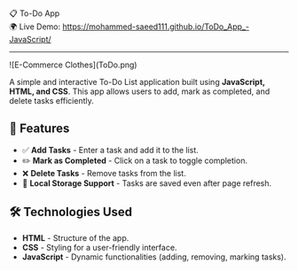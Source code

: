  📋 To-Do App  
 🌍 Live Demo: https://mohammed-saeed111.github.io/ToDo_App_-JavaScript/
 <hr>
 ![E-Commerce Clothes](ToDo.png)


A simple and interactive To-Do List application built using **JavaScript, HTML, and CSS**. This app allows users to add, mark as completed, and delete tasks efficiently.

## 🚀 Features

- ✅ **Add Tasks** - Enter a task and add it to the list.
- ✏️ **Mark as Completed** - Click on a task to toggle completion.
- ❌ **Delete Tasks** - Remove tasks from the list.
- 💾 **Local Storage Support** - Tasks are saved even after page refresh.

## 🛠️ Technologies Used

- **HTML** - Structure of the app.
- **CSS** - Styling for a user-friendly interface.
- **JavaScript** - Dynamic functionalities (adding, removing, marking tasks).
